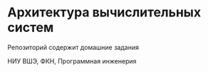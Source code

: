# Архитектура вычислительных систем

Репозиторий содержит домашние задания

НИУ ВШЭ, ФКН, Программная инженерия
